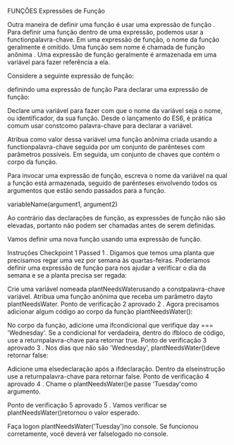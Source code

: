 FUNÇÕES
Expressões de Função

Outra maneira de definir uma função é usar uma expressão de função . Para definir uma função dentro de uma expressão, podemos usar a functionpalavra-chave. Em uma expressão de função, o nome da função geralmente é omitido. Uma função sem nome é chamada de função anônima . Uma expressão de função geralmente é armazenada em uma variável para fazer referência a ela.

Considere a seguinte expressão de função:

definindo uma expressão de função
Para declarar uma expressão de função:

Declare uma variável para fazer com que o nome da variável seja o nome, ou identificador, da sua função. Desde o lançamento do ES6, é prática comum usar constcomo palavra-chave para declarar a variável.

Atribua como valor dessa variável uma função anônima criada usando a functionpalavra-chave seguida por um conjunto de parênteses com parâmetros possíveis. Em seguida, um conjunto de chaves que contém o corpo da função.

Para invocar uma expressão de função, escreva o nome da variável na qual a função está armazenada, seguido de parênteses envolvendo todos os argumentos que estão sendo passados ​​para a função.

variableName(argument1, argument2)

Ao contrário das declarações de função, as expressões de função não são elevadas, portanto não podem ser chamadas antes de serem definidas.

Vamos definir uma nova função usando uma expressão de função.

Instruções
Checkpoint 1 Passed
1 .
Digamos que temos uma planta que precisamos regar uma vez por semana às quartas-feiras. Poderíamos definir uma expressão de função para nos ajudar a verificar o dia da semana e se a planta precisa ser regada:

Crie uma variável nomeada plantNeedsWaterusando a constpalavra-chave variável.
Atribua uma função anônima que receba um parâmetro dayto plantNeedsWater.
Ponto de verificação 2 aprovado
2 .
Agora precisamos adicionar algum código ao corpo da função plantNeedsWater():

No corpo da função, adicione uma ifcondicional que verifique day === 'Wednesday'.
Se a condicional for verdadeira, dentro do ifbloco de código, use a returnpalavra-chave para retornar true.
Ponto de verificação 3 aprovado
3 .
Nos dias que não são 'Wednesday', plantNeedsWater()deve retornar false:

Adicione uma elsedeclaração após a ifdeclaração.
Dentro da elseinstrução use a returnpalavra-chave para retornar false.
Ponto de verificação 4 aprovado
4 .
Chame o plantNeedsWater()e passe 'Tuesday'como argumento.

Ponto de verificação 5 aprovado
5 .
Vamos verificar se plantNeedsWater()retornou o valor esperado.

Faça logon plantNeedsWater('Tuesday')no console. Se funcionou corretamente, você deverá ver falselogado no console.